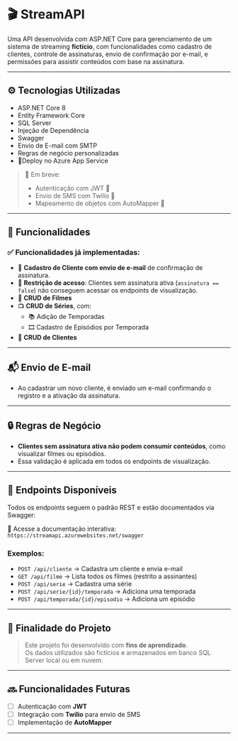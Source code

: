 # 🎬 StreamAPI

Uma API desenvolvida com ASP.NET Core para gerenciamento de um sistema de streaming **fictício**, com funcionalidades como cadastro de clientes, controle de assinaturas, envio de confirmação por e-mail, e permissões para assistir conteúdos com base na assinatura.

---

## ⚙️ Tecnologias Utilizadas

- ASP.NET Core 8
- Entity Framework Core
- SQL Server
- Injeção de Dependência
- Swagger
- Envio de E-mail com SMTP
- Regras de negócio personalizadas
- 🚀Deploy no Azure App Service

> 📌 Em breve:
> - Autenticação com JWT 🔐  
> - Envio de SMS com Twilio 📲  
> - Mapeamento de objetos com AutoMapper 🔄  

---

## 📌 Funcionalidades

### ✅ Funcionalidades já implementadas:

- 📧 **Cadastro de Cliente com envio de e-mail** de confirmação de assinatura.
- 🔐 **Restrição de acesso**: Clientes sem assinatura ativa (`assinatura == false`) não conseguem acessar os endpoints de visualização.
- 🎥 **CRUD de Filmes**
- 📺 **CRUD de Séries**, com:
  - 📚 Adição de Temporadas
  - 🎞️ Cadastro de Episódios por Temporada
- 👤 **CRUD de Clientes**

---

## 📬 Envio de E-mail

- Ao cadastrar um novo cliente, é enviado um e-mail confirmando o registro e a ativação da assinatura.

---

## 🔒 Regras de Negócio

- **Clientes sem assinatura ativa não podem consumir conteúdos**, como visualizar filmes ou episódios.
- Essa validação é aplicada em todos os endpoints de visualização.

---

## 🔄 Endpoints Disponíveis

Todos os endpoints seguem o padrão REST e estão documentados via Swagger:

📎 Acesse a documentação interativa:  
`https://streamapi.azurewebsites.net/swagger`

### Exemplos:

- `POST /api/cliente` → Cadastra um cliente e envia e-mail  
- `GET /api/filme` → Lista todos os filmes (restrito a assinantes)  
- `POST /api/serie` → Cadastra uma série  
- `POST /api/serie/{id}/temporada` → Adiciona uma temporada  
- `POST /api/temporada/{id}/episodio` → Adiciona um episódio  

---

## 🧪 Finalidade do Projeto

> Este projeto foi desenvolvido com **fins de aprendizado**.  
> Os dados utilizados são fictícios e armazenados em banco SQL Server local ou em nuvem.

---

## 🔜 Funcionalidades Futuras

- [ ] Autenticação com **JWT**
- [ ] Integração com **Twilio** para envio de SMS
- [ ] Implementação de **AutoMapper**

---




